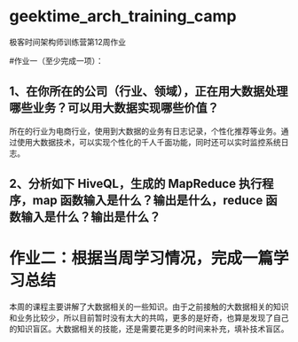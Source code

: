 # geektime_arch_training_camp
极客时间架构师训练营第12周作业

#作业一（至少完成一项）：
## 1、在你所在的公司（行业、领域），正在用大数据处理哪些业务？可以用大数据实现哪些价值？
所在的行业为电商行业，使用到大数据的业务有日志记录，个性化推荐等业务。通过使用大数据技术，可以实现个性化的千人千面功能，同时还可以实时监控系统日志。
## 2、分析如下 HiveQL，生成的 MapReduce 执行程序，map 函数输入是什么？输出是什么，reduce 函数输入是什么？输出是什么？

# 作业二：根据当周学习情况，完成一篇学习总结
本周的课程主要讲解了大数据相关的一些知识。由于之前接触的大数据相关的知识和业务比较少，所以目前暂时没有太大的共鸣，更多的是好奇，也算是发现了自己的知识盲区。大数据相关的技能，还是需要花更多的时间来补充，填补技术盲区。